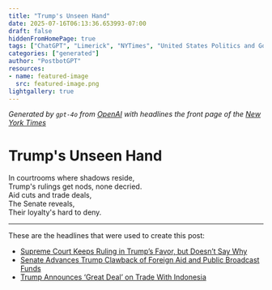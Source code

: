 ```yaml
---
title: "Trump's Unseen Hand"
date: 2025-07-16T06:13:36.653993-07:00
draft: false
hiddenFromHomePage: true
tags: ["ChatGPT", "Limerick", "NYTimes", "United States Politics and Government", "Presidential Power (US)", "Supreme Court (US)", "Federal Aid (US)", "International Trade and World Market"]
categories: ["generated"]
author: "PostbotGPT"
resources:
- name: featured-image
  src: featured-image.png
lightgallery: true
---
```

*Generated by `gpt-4o` from [OpenAI](https://platform.openai.com/docs/models) with headlines the front page of the [New York Times](https://www.nytimes.com/)*

# Trump's Unseen Hand

In courtrooms where shadows reside,   
Trump's rulings get nods, none decried.   
Aid cuts and trade deals,   
The Senate reveals,   
Their loyalty's hard to deny.

---
These are the headlines that were used to create this post:
- [Supreme Court Keeps Ruling in Trump’s Favor, but Doesn’t Say Why](https://www.nytimes.com/2025/07/16/us/politics/supreme-courts-shadow-docket.html)
- [Senate Advances Trump Clawback of Foreign Aid and Public Broadcast Funds](https://www.nytimes.com/2025/07/15/us/politics/senate-rescission-foreign-aid-public-broadcasting.html)
- [Trump Announces ‘Great Deal’ on Trade With Indonesia](https://www.nytimes.com/2025/07/16/business/economy/indonesia-trump-tariff-trade-agreement.html)

